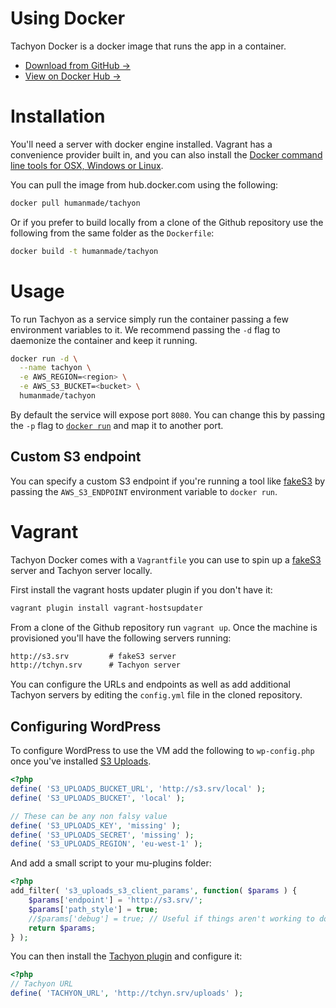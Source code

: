 # Using Docker

Tachyon Docker is a docker image that runs the app in a container.

* [Download from GitHub →](https://github.com/humanmade/tachyon-docker)
* [View on Docker Hub →](https://hub.docker.com/r/humanmade/tachyon/)

# Installation

You'll need a server with docker engine installed. Vagrant has a convenience provider built in,
and you can also install the [Docker command line tools for OSX, Windows or Linux](https://www.docker.com/products/overview).

You can pull the image from hub.docker.com using the following:

```sh
docker pull humanmade/tachyon
```

Or if you prefer to build locally from a clone of the Github repository use the following from
the same folder as the `Dockerfile`:

```sh
docker build -t humanmade/tachyon
```


# Usage

To run Tachyon as a service simply run the container passing a few environment variables to it.
We recommend passing the `-d` flag to daemonize the container and keep it running.

```sh
docker run -d \
  --name tachyon \
  -e AWS_REGION=<region> \
  -e AWS_S3_BUCKET=<bucket> \
  humanmade/tachyon
```

By default the service will expose port `8080`. You can change this by passing the `-p` flag
to [`docker run`](https://docs.docker.com/engine/reference/run/) and map it to another port.


## Custom S3 endpoint

You can specify a custom S3 endpoint if you're running a tool like [fakeS3][] by passing
the `AWS_S3_ENDPOINT` environment variable to `docker run`.


# Vagrant

Tachyon Docker comes with a `Vagrantfile` you can use to spin up a [fakeS3][] server and Tachyon
server locally.

First install the vagrant hosts updater plugin if you don't have it:

```sh
vagrant plugin install vagrant-hostsupdater
```

From a clone of the Github repository run `vagrant up`. Once the machine is provisioned you'll have
the following servers running:

```txt
http://s3.srv         # fakeS3 server
http://tchyn.srv      # Tachyon server
```

You can configure the URLs and endpoints as well as add additional Tachyon servers by editing
the `config.yml` file in the cloned repository.


## Configuring WordPress

To configure WordPress to use the VM add the following to `wp-config.php` once you've
installed [S3 Uploads](https://github.com/humanmade/S3-Uploads).

```php
<?php
define( 'S3_UPLOADS_BUCKET_URL', 'http://s3.srv/local' );
define( 'S3_UPLOADS_BUCKET', 'local' );

// These can be any non falsy value
define( 'S3_UPLOADS_KEY', 'missing' );
define( 'S3_UPLOADS_SECRET', 'missing' );
define( 'S3_UPLOADS_REGION', 'eu-west-1' );
```

And add a small script to your mu-plugins folder:

```php
<?php
add_filter( 's3_uploads_s3_client_params', function( $params ) {
    $params['endpoint'] = 'http://s3.srv/';
    $params['path_style'] = true;
    //$params['debug'] = true; // Useful if things aren't working to double check IPs etc
    return $params;
} );
```

You can then install the [Tachyon plugin](plugin.md) and configure it:

```php
<?php
// Tachyon URL
define( 'TACHYON_URL', 'http://tchyn.srv/uploads' );
```


[fakeS3]: https://github.com/jubos/fake-s3

